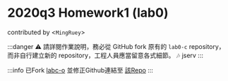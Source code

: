 # 2020q3 Homework1 (lab0)
contributed by <`MingRuey`>

:::danger
:warning: 請詳閱作業說明，務必從 GitHub fork 原有的 `lab0-c` repository，而非自行建立新的 repository，工程人員應當留意各式細節。
:notes: jserv
:::

:::info
已Fork [labc-o](https://github.com/sysprog21/lab0-c) 並修正Github連結至 [該Repo](https://github.com/MingRuey/lab0-c)
:::

